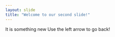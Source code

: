 ```yaml
---
layout: slide
title: "Welcome to our second slide!"
---
```

It is something new
Use the left arrow to go back!
